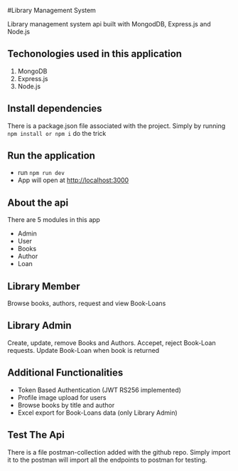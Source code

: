 #Library Management System

Library management system api built with MongodDB, Express.js and Node.js

## Techonologies used in this application

1. MongoDB
2. Express.js
3. Node.js

## Install dependencies

There is a package.json file associated with the project. Simply by running 
`npm install or npm i` do the trick

## Run the application

- run `npm run dev`
- App will open at [http://localhost:3000](http://localhost:3000)

## About the api

There are 5 modules in this app

- Admin
- User
- Books
- Author
- Loan

## Library Member

Browse books, authors, request and view Book-Loans

## Library Admin

Create, update, remove Books and Authors. Accepet, reject Book-Loan requests. Update Book-Loan when book is returned

## Additional Functionalities
- Token Based Authentication (JWT RS256 implemented)
- Profile image upload for users
- Browse books by title and author
- Excel export for Book-Loans data (only Library Admin)


## Test The Api
There is a file postman-collection added with the github repo. Simply import it to the postman will import all the 
endpoints to postman for testing.
